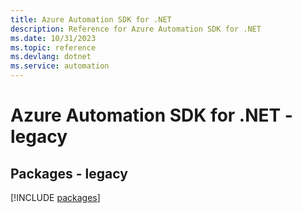 ```yaml
---
title: Azure Automation SDK for .NET
description: Reference for Azure Automation SDK for .NET
ms.date: 10/31/2023
ms.topic: reference
ms.devlang: dotnet
ms.service: automation
---
```

# Azure Automation SDK for .NET - legacy
## Packages - legacy
[!INCLUDE [packages](automation-index.md)]